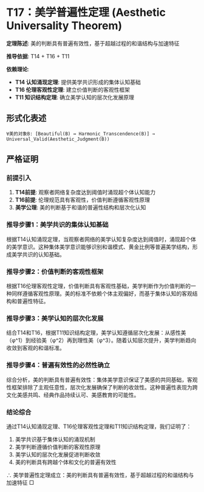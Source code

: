 # T17：美学普遍性定理 (Aesthetic Universality Theorem)

**定理陈述**: 美的判断具有普遍有效性，基于超越过程的和谐结构与加速特征

**推导依据**: T14 + T16 + T11

**依赖理论**:
- **T14 认知涌现定理**: 提供美学共识形成的集体认知基础
- **T16 伦理客观性定理**: 建立价值判断的客观性框架
- **T11 知识结构定理**: 确立美学认知的层次化发展原理  

## 形式化表述  
```  
∀美的对象B: [Beautiful(B) ↔ Harmonic_Transcendence(B)] → Universal_Valid(Aesthetic_Judgment(B))  
```  

## 严格证明

### 前提引入
1. **T14前提**: 观察者网络复杂度达到阈值时涌现超个体认知能力
2. **T16前提**: 伦理规范具有客观性，价值判断遵循客观性原理
3. **美学公理**: 美的判断基于和谐的普遍性结构和层次化认知

### 推导步骤1：美学共识的集体认知基础
根据T14认知涌现定理，当观察者网络的美学认知复杂度达到阈值时，涌现超个体的美学意识。这种集体美学意识能够识别和谐模式、黄金比例等普遍美学结构，形成美学共识的认知基础。

### 推导步骤2：价值判断的客观性框架
根据T16伦理客观性定理，价值判断具有客观性基础，美学判断作为价值判断的一种同样遵循客观性原理。美的标准不依赖个体主观偏好，而基于集体认知的客观结构和普遍性特征。

### 推导步骤3：美学认知的层次化发展
结合T14和T16，根据T11知识结构定理，美学认知遵循层次化发展：从感性美（φ^1）到经验美（φ^2）再到理性美（φ^3）。随着认知层次提升，美学判断趋向收敛到客观的和谐标准。

### 推导步骤4：普遍有效性的必然性确立
综合分析，美的判断具有普遍有效性：集体美学意识保证了美感的共同基础，客观性框架排除了主观任意性，层次化发展确保了判断的收敛性。这种普遍性表现为跨文化美感共鸣、经典作品持续认可、美感教育的可能性。

### 结论综合
通过T14认知涌现定理、T16伦理客观性定理和T11知识结构定理，我们证明了：
1. 美学共识基于集体认知的涌现机制
2. 美学判断遵循价值判断的客观性原理
3. 美学认知的层次化发展促进判断收敛
4. 美的判断具有跨越个体和文化的普遍有效性

∴ 美学普遍性定理成立：美的判断具有普遍有效性，基于超越过程的和谐结构与加速特征 □  